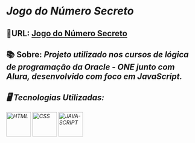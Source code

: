 <html>
 <body>
<h1><em>Jogo do Número Secreto</em></h1>
<h2>🚀URL: <a href="https://jogo-numero-secreto-pi-blush.vercel.app">Jogo do Número Secreto</a></h2>
<h2>📚 Sobre: <em>Projeto utilizado nos cursos de lógica de programação da Oracle - ONE junto com Alura, desenvolvido com foco em JavaScript.<em></h2>
<h2>🖥️ Tecnologias Utilizadas:</h2>
  <p align="left">
<img src="https://cdn.jsdelivr.net/gh/devicons/devicon/icons/html5/html5-original.svg" alt="HTML" width="65" height="65" />
<img src="https://cdn.jsdelivr.net/gh/devicons/devicon/icons/css3/css3-original.svg" alt="CSS" width="65" height="65" />
     <img src="https://cdn.jsdelivr.net/gh/devicons/devicon/icons/javascript/javascript-original.svg" alt="JAVA-SCRIPT" width="65" height="65"/>
  </p>
 </body>
</html>

